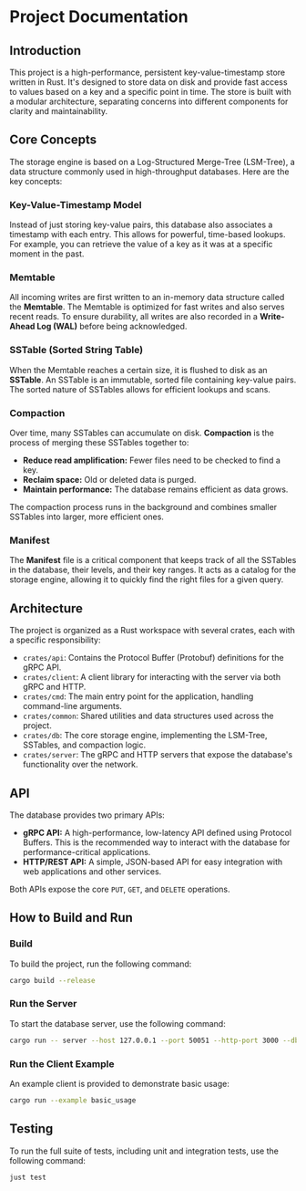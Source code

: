 # Project Documentation

## Introduction

This project is a high-performance, persistent key-value-timestamp store written in Rust. It's designed to store data on disk and provide fast access to values based on a key and a specific point in time. The store is built with a modular architecture, separating concerns into different components for clarity and maintainability.

## Core Concepts

The storage engine is based on a Log-Structured Merge-Tree (LSM-Tree), a data structure commonly used in high-throughput databases. Here are the key concepts:

### Key-Value-Timestamp Model

Instead of just storing key-value pairs, this database also associates a timestamp with each entry. This allows for powerful, time-based lookups. For example, you can retrieve the value of a key as it was at a specific moment in the past.

### Memtable

All incoming writes are first written to an in-memory data structure called the **Memtable**. The Memtable is optimized for fast writes and also serves recent reads. To ensure durability, all writes are also recorded in a **Write-Ahead Log (WAL)** before being acknowledged.

### SSTable (Sorted String Table)

When the Memtable reaches a certain size, it is flushed to disk as an **SSTable**. An SSTable is an immutable, sorted file containing key-value pairs. The sorted nature of SSTables allows for efficient lookups and scans.

### Compaction

Over time, many SSTables can accumulate on disk. **Compaction** is the process of merging these SSTables together to:

-   **Reduce read amplification:** Fewer files need to be checked to find a key.
-   **Reclaim space:** Old or deleted data is purged.
-   **Maintain performance:** The database remains efficient as data grows.

The compaction process runs in the background and combines smaller SSTables into larger, more efficient ones.

### Manifest

The **Manifest** file is a critical component that keeps track of all the SSTables in the database, their levels, and their key ranges. It acts as a catalog for the storage engine, allowing it to quickly find the right files for a given query.

## Architecture

The project is organized as a Rust workspace with several crates, each with a specific responsibility:

-   `crates/api`: Contains the Protocol Buffer (Protobuf) definitions for the gRPC API.
-   `crates/client`: A client library for interacting with the server via both gRPC and HTTP.
-   `crates/cmd`: The main entry point for the application, handling command-line arguments.
-   `crates/common`: Shared utilities and data structures used across the project.
-   `crates/db`: The core storage engine, implementing the LSM-Tree, SSTables, and compaction logic.
-   `crates/server`: The gRPC and HTTP servers that expose the database's functionality over the network.

## API

The database provides two primary APIs:

-   **gRPC API:** A high-performance, low-latency API defined using Protocol Buffers. This is the recommended way to interact with the database for performance-critical applications.
-   **HTTP/REST API:** A simple, JSON-based API for easy integration with web applications and other services.

Both APIs expose the core `PUT`, `GET`, and `DELETE` operations.

## How to Build and Run

### Build

To build the project, run the following command:

```bash
cargo build --release
```

### Run the Server

To start the database server, use the following command:

```bash
cargo run -- server --host 127.0.0.1 --port 50051 --http-port 3000 --db-path ./data
```

### Run the Client Example

An example client is provided to demonstrate basic usage:

```bash
cargo run --example basic_usage
```

## Testing

To run the full suite of tests, including unit and integration tests, use the following command:

```bash
just test
```
